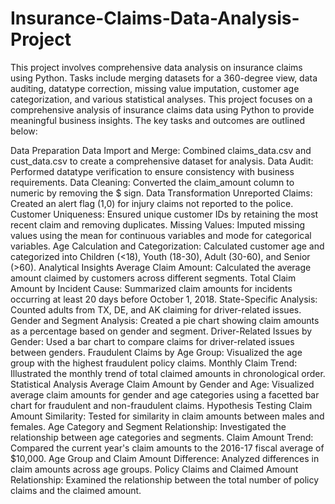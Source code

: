 # Insurance-Claims-Data-Analysis-Project
This project involves comprehensive data analysis on insurance claims using Python. Tasks include merging datasets for a 360-degree view, data auditing, datatype correction, missing value imputation, customer age categorization, and various statistical analyses. 
This project focuses on a comprehensive analysis of insurance claims data using Python to provide meaningful business insights. The key tasks and outcomes are outlined below:

Data Preparation
Data Import and Merge: Combined claims_data.csv and cust_data.csv to create a comprehensive dataset for analysis.
Data Audit: Performed datatype verification to ensure consistency with business requirements.
Data Cleaning: Converted the claim_amount column to numeric by removing the $ sign.
Data Transformation
Unreported Claims: Created an alert flag (1,0) for injury claims not reported to the police.
Customer Uniqueness: Ensured unique customer IDs by retaining the most recent claim and removing duplicates.
Missing Values: Imputed missing values using the mean for continuous variables and mode for categorical variables.
Age Calculation and Categorization: Calculated customer age and categorized into Children (<18), Youth (18-30), Adult (30-60), and Senior (>60).
Analytical Insights
Average Claim Amount: Calculated the average amount claimed by customers across different segments.
Total Claim Amount by Incident Cause: Summarized claim amounts for incidents occurring at least 20 days before October 1, 2018.
State-Specific Analysis: Counted adults from TX, DE, and AK claiming for driver-related issues.
Gender and Segment Analysis: Created a pie chart showing claim amounts as a percentage based on gender and segment.
Driver-Related Issues by Gender: Used a bar chart to compare claims for driver-related issues between genders.
Fraudulent Claims by Age Group: Visualized the age group with the highest fraudulent policy claims.
Monthly Claim Trend: Illustrated the monthly trend of total claimed amounts in chronological order.
Statistical Analysis
Average Claim Amount by Gender and Age: Visualized average claim amounts for gender and age categories using a facetted bar chart for fraudulent and non-fraudulent claims.
Hypothesis Testing
Claim Amount Similarity: Tested for similarity in claim amounts between males and females.
Age Category and Segment Relationship: Investigated the relationship between age categories and segments.
Claim Amount Trend: Compared the current year's claim amounts to the 2016-17 fiscal average of $10,000.
Age Group and Claim Amount Difference: Analyzed differences in claim amounts across age groups.
Policy Claims and Claimed Amount Relationship: Examined the relationship between the total number of policy claims and the claimed amount.

